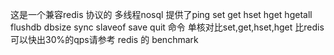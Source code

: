 这是一个兼容redis 协议的 多线程nosql  提供了ping set get hset hget hgetall flushdb dbsize sync slaveof save quit 命令 单核对比set,get,hset,hget 比redis 可以快出30%的qps请参考 redis 的 benchmark
